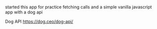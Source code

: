 started this app for practice fetching calls and a simple vanilla javascript app with a dog api


Dog API
https://dog.ceo/dog-api/